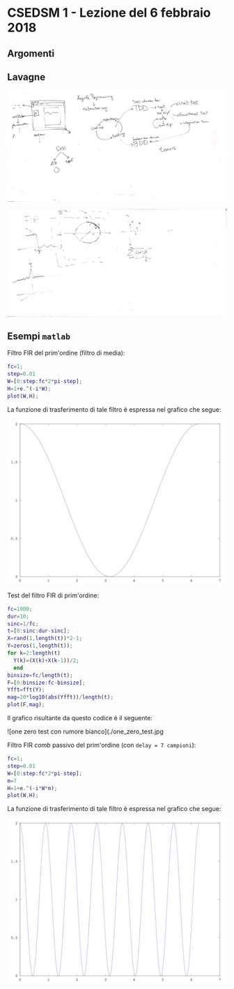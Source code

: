 # CSEDSM 1 - Lezione del 6 febbraio 2018

## Argomenti


## Lavagne

![whiteboard 1](./BN_TFG_2019-02-06_10.52.54_1.jpg)

![whiteboard 2](./BN_TFG_2019-02-06_10.52.54_2.jpg)

## Esempi `matlab`

Filtro FIR del prim'ordine (filtro di media):

```matlab
fc=1;
step=0.01
W=[0:step:fc*2*pi-step];
H=1+e.^(-i*W);
plot(W,H);
```

La funzione di trasferimento di tale filtro è espressa nel grafico che segue:

![one zero funzione di trasferimento](./one_zero.jpg)

Test del filtro FIR di prim'ordine:

```matlab
fc=1000;
dur=10;
sinc=1/fc;
t=[0:sinc:dur-sinc];
X=rand(1,length(t))*2-1;
Y=zeros(1,length(t));
for k=2:length(t)
  Y(k)=(X(k)+X(k-1))/2;
  end
binsize=fc/length(t);
F=[0:binsize:fc-binsize];
Yfft=fft(Y);
mag=20*log10(abs(Yfft))/length(t);
plot(F,mag);

```

Il grafico risultante da questo codice è il seguente:

![one zero test con rumore bianco](./one_zero_test.jpg

Filtro FIR *comb* passivo del prim'ordine (con `delay = 7 campioni`):

```matlab
fc=1;
step=0.01
W=[0:step:fc*2*pi-step];
m=7
H=1+e.^(-i*W*m);
plot(W,H);
```

La funzione di trasferimento di tale filtro è espressa nel grafico che segue:

![comb funzione di trasferimento](./comb.jpg)

